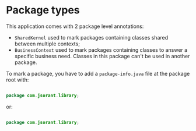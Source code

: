 # Package types

This application comes with 2 package level annotations:

* `SharedKernel` used to mark packages containing classes shared between multiple contexts;
* `BusinessContext` used to mark packages containing classes to answer a specific business need. Classes in this package
  can't be used in another package.

To mark a package, you have to add a `package-info.java` file at the package root with:

```java

package com.jsorant.library;
```

or:

```java

package com.jsorant.library;
```
